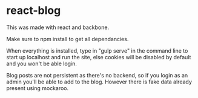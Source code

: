 # react-blog

This was made with react and backbone.

Make sure to npm install to get all dependancies.

When everything is installed, type in "gulp serve" in the command line to start up localhost and run the site,
else cookies will be disabled by default and you won't be able login. 

Blog posts are not persistent as there's no backend, so if you login as an admin you'll be able to add to the blog. However there is fake data already present using mockaroo. 

